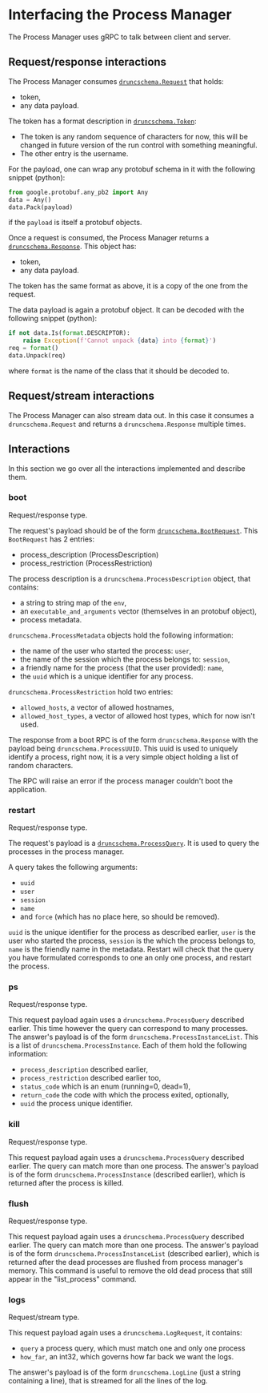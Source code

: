 # Interfacing the Process Manager

The Process Manager uses gRPC to talk between client and server.

## Request/response interactions
The Process Manager consumes [`druncschema.Request`](https://github.com/DUNE-DAQ/druncschema/blob/develop/proto/request_response.proto#L6) that holds:
 - token,
 - any data payload.

The token has a format description in [`druncschema.Token`](https://github.com/DUNE-DAQ/druncschema/blob/develop/proto/token.proto#L3):
 - The token is any random sequence of characters for now, this will be changed in future version of the run control with something meaningful.
 - The other entry is the username.

For the payload, one can wrap any protobuf schema in it with the following snippet (python):
```python
from google.protobuf.any_pb2 import Any
data = Any()
data.Pack(payload)
```
if the `payload` is itself a protobuf objects.

Once a request is consumed, the Process Manager returns a [`druncschema.Response`](https://github.com/DUNE-DAQ/druncschema/blob/develop/proto/request_response.proto#L11). This object has:
- token,
- any data payload.

The token has the same format as above, it is a copy of the one from the request.

The data payload is again a protobuf object. It can be decoded with the following snippet (python):
```python
if not data.Is(format.DESCRIPTOR):
    raise Exception(f'Cannot unpack {data} into {format}')
req = format()
data.Unpack(req)
```
where `format` is the name of the class that it should be decoded to.

## Request/stream interactions
The Process Manager can also stream data out. In this case it consumes a `druncschema.Request` and returns a `druncschema.Response` multiple times.

## Interactions
In this section we go over all the interactions implemented and describe them.


### boot
Request/response type.

The request's payload should be of the form [`druncschema.BootRequest`](https://github.com/DUNE-DAQ/druncschema/blob/develop/proto/process_manager.proto#L76).
This `BootRequest` has 2 entries:
- process_description (ProcessDescription)
- process_restriction (ProcessRestriction)

The process description is a `druncschema.ProcessDescription` object, that contains:
- a string to string map of the `env`,
- an `executable_and_arguments` vector (themselves in an protobuf object),
- process metadata.

`druncschema.ProcessMetadata` objects hold the following information:
- the name of the user who started the process: `user`,
- the name of the session which the process belongs to: `session`,
- a friendly name for the process (that the user provided): `name`,
- the `uuid` which is a unique identifier for any process.

`druncschema.ProcessRestriction` hold two entries:
- `allowed_hosts`, a vector of allowed hostnames,
- `allowed_host_types`, a vector of allowed host types, which for now isn't used.

The response from a boot RPC is of the form `druncschema.Response` with the payload being `druncschema.ProcessUUID`. This uuid is used to uniquely identify a process, right now, it is a very simple object holding a list of random characters.

The RPC will raise an error if the process manager couldn't boot the application.


### restart
Request/response type.

The request's payload is a [`druncschema.ProcessQuery`](https://github.com/DUNE-DAQ/druncschema/blob/develop/proto/process_manager.proto#L42).
It is used to query the processes in the process manager.

A query takes the following arguments:
- `uuid`
- `user`
- `session`
- `name`
- and `force` (which has no place here, so should be removed).

`uuid` is the unique identifier for the process as described earlier, `user` is the user who started the process, `session` is the which the process belongs to, `name` is the friendly name in the metadata.
Restart will check that the query you have formulated corresponds to one an only one process, and restart the process.


### ps
Request/response type.

This request payload again uses a `druncschema.ProcessQuery` described earlier. This time however the query can correspond to many processes.
The answer's payload is of the form `druncschema.ProcessInstanceList`. This is a list of `druncschema.ProcessInstance`. Each of them hold the following information:
- `process_description` described earlier,
- `process_restriction` described earlier too,
- `status_code` which is an enum (running=0, dead=1),
- `return_code` the code with which the process exited, optionally,
- `uuid` the process unique identifier.


### kill
Request/response type.

This request payload again uses a `druncschema.ProcessQuery` described earlier. The query can match more than one process.
The answer's payload is of the form `druncschema.ProcessInstance` (described earlier), which is returned after the process is killed.


### flush
Request/response type.

This request payload again uses a `druncschema.ProcessQuery` described earlier. The query can match more than one process.
The answer's payload is of the form `druncschema.ProcessInstanceList` (described earlier), which is returned after the dead processes are flushed from process manager's memory. This command is useful to remove the old dead process that still appear in the "list_process" command.


### logs
Request/stream type.

This request payload again uses a `druncschema.LogRequest`, it contains:
- `query` a process query, which must match one and only one process
- `how_far`, an int32, which governs how far back we want the logs.

The answer's payload is of the form `druncschema.LogLine` (just a string containing a line), that is streamed for all the lines of the log.
